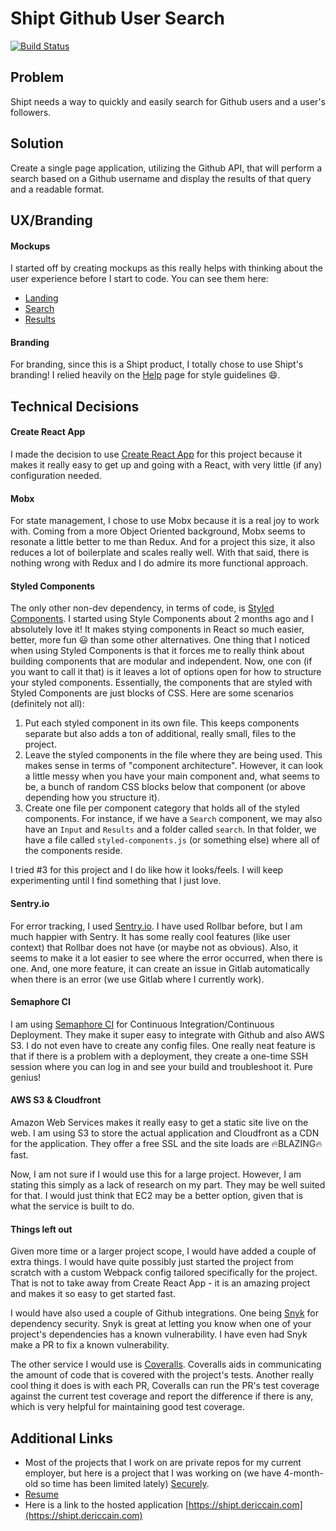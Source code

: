 # Shipt Github User Search
[![Build Status](https://semaphoreci.com/api/v1/dericcain/github-search/branches/master/badge.svg)](https://semaphoreci.com/dericcain/github-search)

## Problem
Shipt needs a way to quickly and easily search for Github users and a user's followers.

## Solution
Create a single page application, utilizing the Github API, that will perform a search based on a Github username and display the results of that query and a readable format.

## UX/Branding
#### Mockups
I started off by creating mockups as this really helps with thinking about the user experience before I start to code. You can see them here:
- [Landing](mockups/landing-mockup.jpg)
- [Search](mockups/search-mockup.jpg)
- [Results](mockups/results-mockup.jpg)
 
#### Branding
For branding, since this is a Shipt product, I totally chose to use Shipt's branding! I relied heavily on the [Help](http://help.shipt.com/) page for style guidelines 😄. 


## Technical Decisions
#### Create React App
I made the decision to use [Create React App](https://github.com/facebookincubator/create-react-app) for this project because it makes it really easy to get up and going with a React, with very little (if any) configuration needed.

#### Mobx
For state management, I chose to use Mobx because it is a real joy to work with. Coming from a more Object Oriented background, Mobx seems to resonate a little better to me than Redux. And for a project this size, it also reduces a lot of boilerplate and scales really well. With that said, there is nothing wrong with Redux and I do admire its more functional approach.

#### Styled Components
The only other non-dev dependency, in terms of code, is [Styled Components](https://www.styled-components.com). I started using Style Components about 2 months ago and I absolutely love it! It makes stying components in React so much easier, better, more fun 😃 than some other alternatives. One thing that I noticed when using Styled Components is that it forces me to really think about building components that are modular and independent. Now, one con (if you want to call it that) is it leaves a lot of options open for how to structure your styled components. Essentially, the components that are styled with Styled Components are just blocks of CSS. Here are some scenarios (definitely not all):
1. Put each styled component in its own file. This keeps components separate but also adds a ton of additional, really small, files to the project.
2. Leave the styled components in the file where they are being used. This makes sense in terms of "component architecture". However, it can look a little messy when you have your main component and, what seems to be, a bunch of random CSS blocks below that component (or above depending how you structure it).
3. Create one file per component category that holds all of the styled components. For instance, if we have a `Search` component, we may also have an `Input` and `Results` and a folder called `search`. In that folder, we have a file called `styled-components.js` (or something else) where all of the components reside.

I tried #3 for this project and I do like how it looks/feels. I will keep experimenting until I find something that I just love.

#### Sentry.io
For error tracking, I used [Sentry.io](https://sentry.io). I have used Rollbar before, but I am much happier with Sentry. It has some really cool features (like user context) that Rollbar does not have (or maybe not as obvious). Also, it seems to make it a lot easier to see where the error occurred, when there is one. And, one more feature, it can create an issue in Gitlab automatically when there is an error (we use Gitlab where I currently work).

#### Semaphore CI
I am using [Semaphore CI](https://semaphoreci.com) for Continuous Integration/Continuous Deployment. They make it super easy to integrate with Github and also AWS S3. I do not even have to create any config files. One really neat feature is that if there is a problem with a deployment, they create a one-time SSH session where you can log in and see your build and troubleshoot it. Pure genius!

#### AWS S3 & Cloudfront
Amazon Web Services makes it really easy to get a static site live on the web. I am using S3 to store the actual application and Cloudfront as a CDN for the application. They offer a free SSL and the site loads are 🔥BLAZING🔥 fast.

Now, I am not sure if I would use this for a large project. However, I am stating this simply as a lack of research on my part. They may be well suited for that. I would just think that EC2 may be a better option, given that is what the service is built to do.

#### Things left out
Given more time or a larger project scope, I would have added a couple of extra things. I would have quite possibly just started the project from scratch with a custom Webpack config tailored specifically for the project. That is not to take away from Create React App - it is an amazing project and makes it so easy to get started fast.

I would have also used a couple of Github integrations. One being [Snyk](https://snyk.io/) for dependency security. Snyk is great at letting you know when one of your project's dependencies has a known vulnerability. I have even had Snyk make a PR to fix a known vulnerability. 

The other service I would use is [Coveralls](https://coveralls.io/). Coveralls aids in communicating the amount of code that is covered with the project's tests. Another really cool thing it does is with each PR, Coveralls can run the PR's test coverage against the current test coverage and report the difference if there is any, which is very helpful for maintaining good test coverage.


## Additional Links
- Most of the projects that I work on are private repos for my current employer, but here is a project that I was working on (we have 4-month-old so time has been limited lately) [Securely](https://github.com/securely-app/web).
- [Resume](https://www.dropbox.com/s/1ylo0doe01smoi2/Deric%20Cain%2C%20Full%20Stack%20Developer.pdf?dl=0)
- Here is a link to the hosted application [https://shipt.dericcain.com](https://shipt.dericcain.com)
